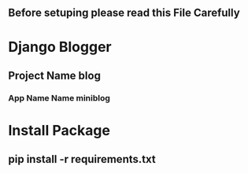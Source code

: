 ## Before setuping please read this File Carefully


<h1> Django Blogger </h1>

<h2> Project Name blog </h2>

<h3> App Name Name miniblog </h3>



<h1> Install Package </h1>
<h2> pip install -r requirements.txt </h2>


